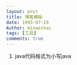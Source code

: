 ```yaml
---
layout: post
title: 博客模板
date: 1995-07-19
Author: minweikai
tags: [工具]
comments: true
---
```


1. java代码格式为小写java

